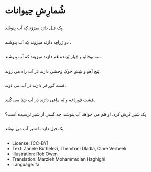 # شُمارِشِ حِیوانات

##
یِک فیل دارَد میرَوَد کِه آب بِنوشَد.

##
دو زَرافِه دارَند میرَوَند کِه آب بِنوشَند .

##
سه بوفالو و چَهار پَرَنده هَم دارَند میرَوَند کِه آب بِنوشَند.

##
پَنج آهو وَ شِش خوکِ وَحشی دارَند دَر آب راه می رَوَند.

##
هَفت گورِخَر دارَند دَر آب می دَوَند.

##
هَشت قورباغه و نُه ماهی دارَند دَر آب شِنا می کُنَند.

##
یِک شیر غُرِش کرد. او هَم می خواهَد آب بِنوشَد. چه کَسی اَز شیر تَرسیده اَست؟

##
یِک فیل دارَد با شیر آب می نوشَد.

##
* License: [CC-BY]
* Text: Zanele Buthelezi, Thembani Dladla, Clare Verbeek
* Illustration: Rob Owen
* Translation: Marzieh Mohammadian Haghighi
* Language: fa
